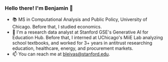 ### Hello there! I'm Benjamin 👋

* :books: MS in Computational Analysis and Public Policy, University of Chicago. Before that, I studied economics.
* :briefcase: I'm a research data analyst at Stanford GSE's Generative AI for Education Hub. Before that, I interned at UChicago's MiiE Lab analyzing school textbooks, and worked for 3+ years in antitrust researching education, healthcare, energy, and procurement markets.
* :mailbox: You can reach me at bleivas@stanford.edu.

<!--
**benjaleivas/benjaleivas** is a ✨ _special_ ✨ repository because its `README.md` (this file) appears on your GitHub profile.

Here are some ideas to get you started:

- 🔭 I’m currently working on ...
- 🌱 I’m currently learning ...
- 👯 I’m looking to collaborate on ...
- 🤔 I’m looking for help with ...
- 💬 Ask me about ...
- 📫 How to reach me: ...
- 😄 Pronouns: ...
- ⚡ Fun fact: ...
-->
